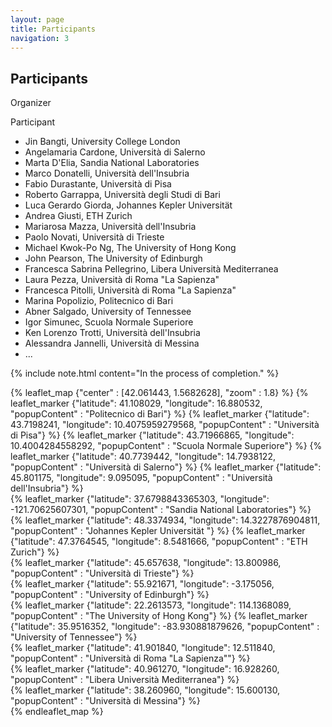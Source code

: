 ```yaml
---
layout: page
title: Participants
navigation: 3
---
```


## Participants

<i class="fas fa-id-card-alt"></i> Organizer
<!-- <i class="fas fa-chalkboard-teacher"></i> Speaker
 <i class="fas fa-user-graduate"></i> Keynote Speaker -->
 <i class="fas fa-user-alt"></i> Participant

- <i class="fas fa-user-alt"></i> Jin Bangti, University College London
- <i class="fas fa-id-card-alt"></i> Angelamaria Cardone, Università di Salerno
- <i class="fas fa-user-alt"></i> Marta D'Elia, Sandia National Laboratories
- <i class="fas fa-id-card-alt"></i> Marco Donatelli, Università dell'Insubria
- <i class="fas fa-id-card-alt"></i> Fabio Durastante, Università di Pisa
- <i class="fas fa-id-card-alt"></i> Roberto Garrappa, Università degli Studi di Bari
- <i class="fas fa-user-alt"></i> Luca Gerardo Giorda, Johannes Kepler Universität
- <i class="fas fa-user-alt"></i> Andrea Giusti, ETH Zurich
- <i class="fas fa-id-card-alt"></i> Mariarosa Mazza, Università dell'Insubria
- <i class="fas fa-user-alt"></i> Paolo Novati, Università di Trieste
- <i class="fas fa-user-alt"></i> Michael Kwok-Po Ng, The University of Hong Kong
- <i class="fas fa-user-alt"></i> John Pearson, The University of Edinburgh
- <i class="fas fa-user-alt"></i> Francesca Sabrina Pellegrino, Libera Università Mediterranea
- <i class="fas fa-user-alt"></i> Laura Pezza, Università di Roma "La Sapienza"
- <i class="fas fa-user-alt"></i> Francesca Pitolli, Università di Roma "La Sapienza"
- <i class="fas fa-id-card-alt"></i> Marina Popolizio, Politecnico di Bari
- <i class="fas fa-user-alt"></i> Abner Salgado, University of Tennessee
- <i class="fas fa-user-alt"></i> Igor Simunec, Scuola Normale Superiore
- <i class="fas fa-user-alt"></i> Ken Lorenzo Trotti, Università dell'Insubria
- <i class="fas fa-user-alt"></i> Alessandra Jannelli, Università di Messina
- ...

{% include note.html content="In the process of completion." %}

{% leaflet_map {"center" : [42.061443, 1.5682628], "zoom" : 1.8} %}
        {% leaflet_marker {"latitude": 41.108029,
        "longitude": 16.880532,
        "popupContent" : "Politecnico di Bari"} %}
        {% leaflet_marker {"latitude": 43.7198241,
        "longitude": 10.4075959279568,
        "popupContent" : "Università di Pisa"} %}
        {% leaflet_marker {"latitude": 43.71966865,
        "longitude": 10.4004284558292,
        "popupContent" : "Scuola Normale Superiore"} %}
        {% leaflet_marker {"latitude": 40.7739442,
        "longitude": 14.7938122,
        "popupContent" : "Università di Salerno"} %}
        {% leaflet_marker {"latitude": 45.801175,
        "longitude": 9.095095,
        "popupContent" : "Università dell'Insubria"} %}  
        {% leaflet_marker {"latitude": 37.6798843365303,
        "longitude": -121.70625607301,
        "popupContent" : "Sandia National Laboratories"} %}
        {% leaflet_marker {"latitude": 48.3374934,
        "longitude": 14.3227876904811,
        "popupContent" : "Johannes Kepler Universität "} %}
        {% leaflet_marker {"latitude": 47.3764545,
        "longitude": 8.5481666,
        "popupContent" : "ETH Zurich"} %}    
        {% leaflet_marker {"latitude": 45.657638,
        "longitude": 13.800986,
        "popupContent" : "Università di Trieste"} %}      
        {% leaflet_marker {"latitude": 55.921671,
        "longitude": -3.175056,
        "popupContent" : "University of Edinburgh"} %}  
        {% leaflet_marker {"latitude": 22.2613573,
        "longitude": 114.1368089,
        "popupContent" : "The University of Hong Kong"} %}
        {% leaflet_marker {"latitude": 35.9516352,
        "longitude": -83.930881879626,
        "popupContent" : "University of Tennessee"} %}    
        {% leaflet_marker {"latitude": 41.901840,
        "longitude": 12.511840,
        "popupContent" : "Università di Roma &#34;La Sapienza&#34;"} %}     
        {% leaflet_marker {"latitude": 40.961270,
        "longitude": 16.928260,
        "popupContent" : "Libera Università Mediterranea"} %}   
        {% leaflet_marker {"latitude": 38.260960,
        "longitude": 15.600130,
        "popupContent" : "Università di Messina"} %}             
{% endleaflet_map %}
